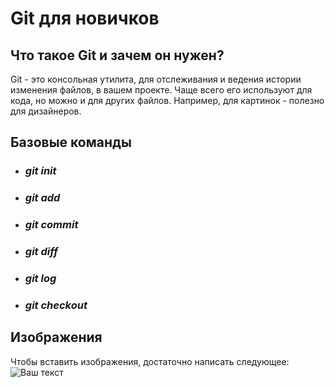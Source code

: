 # Git для новичков

## Что такое Git и зачем он нужен?
Git - это консольная утилита, для отслеживания и ведения истории изменения файлов, в вашем проекте. Чаще всего его используют для кода, но можно и для других файлов. Например, для картинок - полезно для дизайнеров.

## Базовые команды
* ### *git init*
* ### *git add*
* ### *git commit*
* ### *git diff*
* ### *git log*
* ### *git checkout*

## Изображения
Чтобы вставить изображения, достаточно написать следующее:
![Ваш текст](kartinka.jpg)